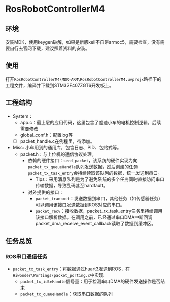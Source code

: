 # RosRobotControllerM4
## 环境
安装MDK，使用keygen破解，如果是新版keil不自带armcc5，需要检查，没有需要自行去官网下载，建议照着资料的安装。

## 使用
打开`RosRobotControllerM4\MDK-ARM\RosRobotControllerM4.uvprojx`路径下的工程文件，编译并下载到STM32F407ZGT6开发板上。

## 工程结构
- System：
    - app.c：最上层的应用代码，这里包含了差速小车的电机控制逻辑，后续需要修改
    - global_conf.h：配置log等
    - [ ] packet_handle.c在例程里，待添加。
- Misc: 小车用到的通用库，包含日志、PID、包格式等。
    - packet.h：与上位机的通信协议处理。
        - 依赖的硬件接口：`send_packet`，该系统的硬件实现为向`packet_tx_queueHandle`队列发送数据，然后创建的任务`packet_tx_task_entry`会持续读取该队列的数据，统一发送到串口。
            - Tips：采用消息队列是为了避免系统的多个任务同时直接访问串口传输数据，导致乱码甚至hardfault。
        - 对外提供的接口：
            - `packet_transmit`：发送数据到串口，其他任务（如传感器任务）可以调用该接口发送数据到ROS对应的串口。
            - `packet_recv`：接收数据，packet_rx_task_entry任务里持续调用该接口解析数据。在调用之前，已经通过串口DMA中断回调packet_dma_receive_event_callback读取了数据到缓冲区。
## 任务总览
### ROS串口通信任务
- `packet_tx_task_entry`：将数据通过huart3发送到ROS，在`Hiwonder\Portings\packet_porting.c`中实现
    - `packet_tx_idleHandle`信号量：用于检测串口DMA的硬件发送操作是否结束
    - `packet_tx_queueHandle`：获取串口数据的队列